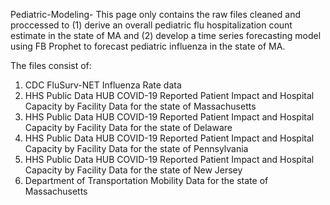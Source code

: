 Pediatric-Modeling-
This page only contains the raw files cleaned and proccessed to (1) derive an overall pediatric flu hospitalization count estimate in the state of MA and (2) develop a time series forecasting model using FB Prophet to forecast pediatric influenza in the state of MA. 

The files consist of:

1. CDC FluSurv-NET Influenza Rate data
2. HHS Public Data HUB COVID-19 Reported Patient Impact and Hospital Capacity by Facility Data for the state of Massachusetts
3. HHS Public Data HUB COVID-19 Reported Patient Impact and Hospital Capacity by Facility Data for the state of Delaware
4. HHS Public Data HUB COVID-19 Reported Patient Impact and Hospital Capacity by Facility Data for the state of Pennsylvania
5. HHS Public Data HUB COVID-19 Reported Patient Impact and Hospital Capacity by Facility Data for the state of New Jersey
6. Department of Transportation Mobility Data for the state of Massachusetts


